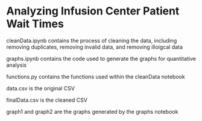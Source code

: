 # Analyzing Infusion Center Patient Wait Times 
  
cleanData.ipynb contains the process of cleaning the data, including removing duplicates, removing invalid data, and removing illoigcal data  
  
graphs.ipynb contains the code used to generate the graphs for quantitative analysis  
  
functions.py contains the functions used within the cleanData notebook  
  
data.csv is the original CSV
  
finalData.csv is the cleaned CSV  
  
graph1 and graph2 are the graphs generated by the graphs notebook  
  
